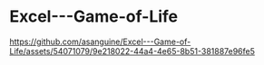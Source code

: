 # Excel---Game-of-Life



https://github.com/asanguine/Excel---Game-of-Life/assets/54071079/9e218022-44a4-4e65-8b51-381887e96fe5

